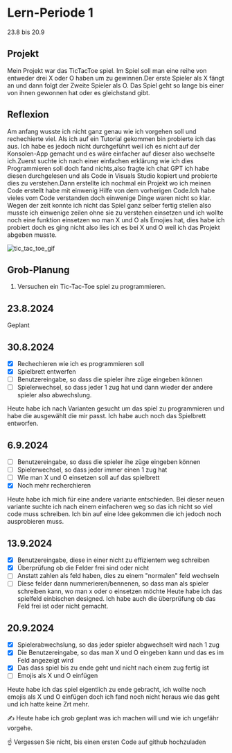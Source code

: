 # Lern-Periode 1

23.8 bis 20.9
## Projekt
Mein Projekt war das TicTacToe spiel. Im Spiel soll man eine reihe von entweder drei X oder O haben um zu gewinnen.Der erste Spieler als X fängt an und dann folgt der Zweite Spieler als O. Das Spiel geht so lange bis einer von ihnen gewonnen hat oder es gleichstand gibt.

## Reflexion
Am anfang wusste ich nicht ganz genau wie ich vorgehen soll und rechechierte viel. Als ich auf ein Tutorial gekommen bin probierte ich das aus. Ich habe es jedoch nicht durchgeführt weil ich es nicht auf der Konsolen-App gemacht und es wäre einfacher auf dieser also wechselte ich.Zuerst suchte ich nach einer einfachen erklärung wie ich dies Programmieren soll doch fand nichts,also fragte ich chat GPT ich habe diesen durchgelesen und als Code in Visuals Studio kopiert und probierte dies zu verstehen.Dann erstellte ich nochmal ein Projekt wo ich meinen Code erstellt habe mit einwenig Hilfe von dem vorherigen Code.Ich habe vieles vom Code verstanden doch einwenige Dinge waren nicht so klar. Wegen der zeit konnte ich nicht das Spiel ganz selber fertig stellen also musste ich einwenige zeilen ohne sie zu verstehen einsetzen und ich wollte noch eine funktion einsetzen wo man X und O als Emojies hat, dies habe ich probiert doch es ging nicht also lies ich es bei X und O weil ich das Projekt abgeben musste.


![tic_tac_toe_gif](https://github.com/user-attachments/assets/b23e3af1-bbfb-404a-bf2a-b8c9c3b80042)


## Grob-Planung

1.  Versuchen ein Tic-Tac-Toe spiel zu programmieren. 


## 23.8.2024

Geplant 

## 30.8.2024

- [x] Rechechieren wie ich es programmieren soll
- [x] Spielbrett entwerfen
- [ ] Benutzereingabe, so dass die spieler ihre züge eingeben können
- [ ] Spielerwechsel, so dass jeder 1 zug hat und dann wieder der andere spieler also abwechslung.

 Heute habe ich nach Varianten gesucht um das spiel zu programmieren und habe die ausgewählt die mir passt. Ich        habe auch noch das Spielbrett entworfen.

## 6.9.2024
- [ ] Benutzereingabe, so dass die spieler ihe züge eingeben können
- [ ] Spielerwechsel, so dass jeder immer einen 1 zug hat
- [ ]  Wie man X und O einsetzen soll auf das spielbrett
- [x]  Noch mehr recherchieren

Heute habe ich mich für eine andere variante entschieden. Bei dieser neuen variante suchte ich nach einem einfacheren weg so das ich nicht so viel code muss schreiben. Ich bin auf eine Idee gekommen die ich jedoch noch ausprobieren muss.

## 13.9.2024
- [x] Benutzereingabe, diese in einer nicht zu effizientem weg schreiben
- [x] Überprüfung ob die Felder frei sind oder nicht
- [ ] Anstatt zahlen als feld haben, dies zu einem "normalen" feld wechseln
- [ ] Diese felder dann nummerieren/bennenen, so dass man als spieler schreiben kann, wo man x oder o einsetzen möchte
Heute habe ich das spielfeld einbischen designed. Ich habe auch die überprüfung ob das Feld frei ist oder nicht gemacht.

## 20.9.2024
- [x] Spielerabwechslung, so das jeder spieler abgwechselt wird nach 1 zug
- [x] Die Benutzereingabe, so das man X und O eingeben kann und das es im Feld angezeigt wird
- [x] Das dass spiel bis zu ende geht und nicht nach einem zug fertig ist
- [ ] Emojis als X und O einfügen

Heute habe ich das spiel eigentlich zu ende gebracht, ich wollte noch emojis als X und O einfügen doch ich fand noch nicht heraus wie das geht und ich hatte keine Zrt mehr.
      
✍️ Heute habe ich grob geplant was ich machen will und wie ich ungefähr vorgehe. 

☝️ Vergessen Sie nicht, bis einen ersten Code auf github hochzuladen
